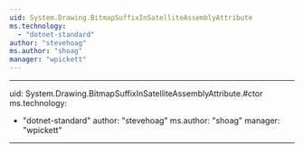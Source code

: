 ```yaml
---
uid: System.Drawing.BitmapSuffixInSatelliteAssemblyAttribute
ms.technology: 
  - "dotnet-standard"
author: "stevehoag"
ms.author: "shoag"
manager: "wpickett"
---
```


---
uid: System.Drawing.BitmapSuffixInSatelliteAssemblyAttribute.#ctor
ms.technology: 
  - "dotnet-standard"
author: "stevehoag"
ms.author: "shoag"
manager: "wpickett"
---
